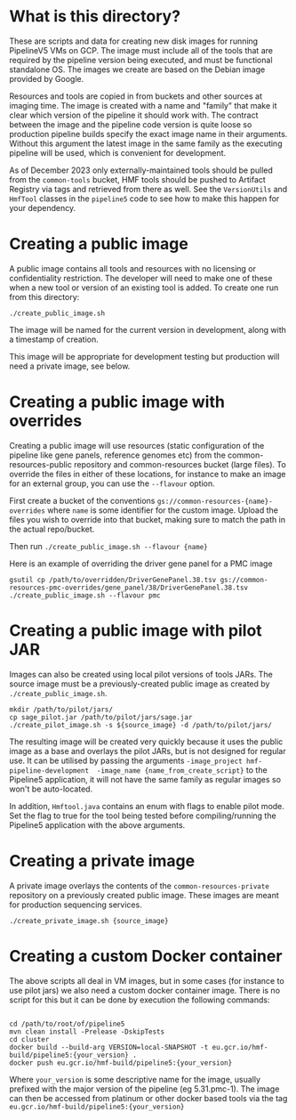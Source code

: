 # What is this directory?

These are scripts and data for creating new disk images for running PipelineV5 VMs on GCP. The image must include all of the tools
that are required by the pipeline version being executed, and must be functional standalone OS. The images we create are based on
the Debian image provided by Google.

Resources and tools are copied in from buckets and other sources at imaging time. The image is created with a name and "family"
that make it clear which version of the pipeline it should work with. The contract between the image and the pipeline code version
is quite loose so production pipeline builds specify the exact image name in their arguments. Without this argument the latest
image in the same family as the executing pipeline will be used, which is convenient for development.

As of December 2023 only externally-maintained tools should be pulled from the `common-tools` bucket, HMF tools should be pushed
to Artifact Registry via tags and retrieved from there as well. See the `VersionUtils` and `HmfTool` classes in the `pipeline5`
code to see how to make this happen for your dependency.

# Creating a public image

A public image contains all tools and resources with no licensing or confidentiality restriction. The developer will need to make
one of these when a new tool or version of an existing tool is added. To create one run from this directory:

```shell
./create_public_image.sh
```

The image will be named for the current version in development, along with a timestamp of creation.

This image will be appropriate for development testing but production will need a private image, see below.

# Creating a public image with overrides

Creating a public image will use resources (static configuration of the pipeline like gene panels, reference genomes
etc) from the common-resources-public repository and common-resources bucket (large files). To override the files in
either of these locations, for instance to make an image for an external group, you can use the `--flavour` option.

First create a bucket of the conventions `gs://common-resources-{name}-overrides` where `name` is some identifier for the
custom image. Upload the files you wish to override into that bucket, making sure to match the path in the actual repo/bucket.

Then run `./create_public_image.sh --flavour {name}`

Here is an example of overriding the driver gene panel for a PMC image

```shell
gsutil cp /path/to/overridden/DriverGenePanel.38.tsv gs://common-resources-pmc-overrides/gene_panel/38/DriverGenePanel.38.tsv
./create_public_image.sh --flavour pmc
```

# Creating a public image with pilot JAR

Images can also be created using local pilot versions of tools JARs. The source image must be a previously-created public
image as created by `./create_public_image.sh`.

```shell
mkdir /path/to/pilot/jars/
cp sage_pilot.jar /path/to/pilot/jars/sage.jar
./create_pilot_image.sh -s ${source_image} -d /path/to/pilot/jars/
```

The resulting image will be created very quickly because it uses the public image as a base and overlays the pilot JARs, but is
not designed for regular use. It can be utilised by passing the arguments `-image_project hmf-pipeline-development 
-image_name {name_from_create_script}` to the Pipeline5 application, it will not have the same family as regular images so won't 
be auto-located.

In addition, `Hmftool.java` contains an enum with flags to enable pilot mode. Set the flag to true for the tool being tested before 
compiling/running the Pipeline5 application with the above arguments.

# Creating a private image

A private image overlays the contents of the `common-resources-private` repository on a previously created public image.
These images are meant for production sequencing services.

```shell
./create_private_image.sh {source_image}
```

# Creating a custom Docker container

The above scripts all deal in VM images, but in some cases (for instance to use pilot jars) we also need a custom 
docker container image. There is no script for this but it can be done by execution the following commands:

```shell

cd /path/to/root/of/pipeline5
mvn clean install -Prelease -DskipTests
cd cluster
docker build --build-arg VERSION=local-SNAPSHOT -t eu.gcr.io/hmf-build/pipeline5:{your_version} .
docker push eu.gcr.io/hmf-build/pipeline5:{your_version}
```

Where `your_version` is some descriptive name for the image, usually prefixed with the major version of the pipeline
(eg 5.31.pmc-1). The image can then be accessed from platinum or other docker based tools via the tag `eu.gcr.io/hmf-build/pipeline5:{your_version}`
